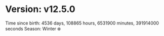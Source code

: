 # Version: v12.5.0
Time since birth: 4536 days, 108865 hours, 6531900 minutes, 391914000 seconds
Season: Winter ❄️

